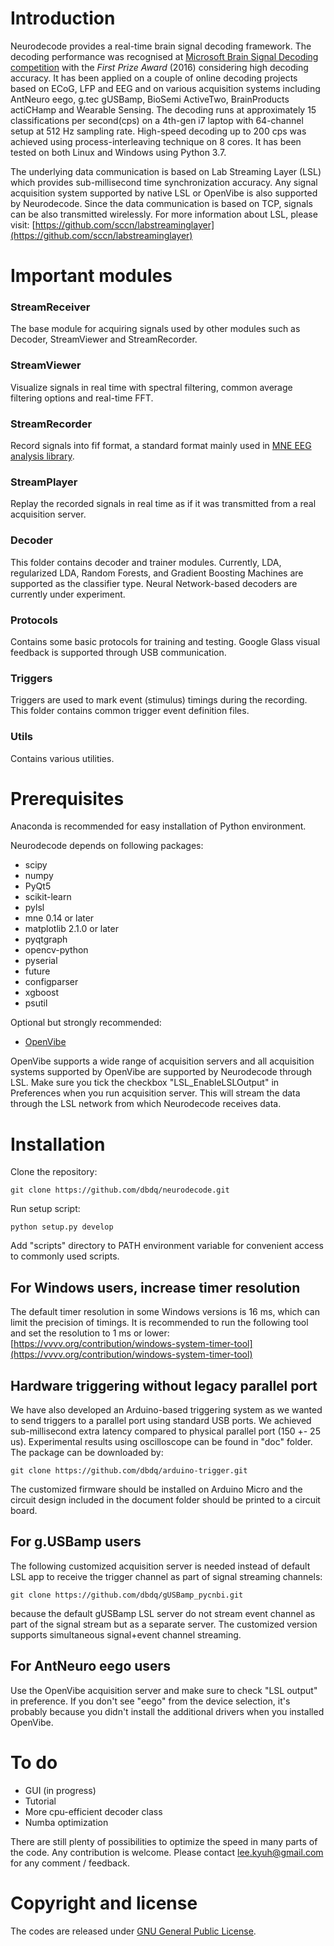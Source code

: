 # Introduction

Neurodecode provides a real-time brain signal decoding framework. The decoding performance was recognised at [Microsoft Brain Signal Decoding competition](https://github.com/dbdq/microsoft_decoding) with the <i>First Prize Award</i> (2016) considering high decoding accuracy. It has been applied on a couple of online decoding projects based on ECoG, LFP and EEG and on various acquisition systems including AntNeuro eego, g.tec gUSBamp, BioSemi ActiveTwo, BrainProducts actiCHamp and Wearable Sensing. The decoding runs at approximately 15 classifications per second(cps) on a 4th-gen i7 laptop with 64-channel setup at 512 Hz sampling rate. High-speed decoding up to 200 cps was achieved using process-interleaving technique on 8 cores. It has been tested on both Linux and Windows using Python 3.7.

The underlying data communication is based on Lab Streaming Layer (LSL) which provides sub-millisecond time synchronization accuracy. Any signal acquisition system supported by native LSL or OpenVibe is also supported by Neurodecode. Since the data communication is based on TCP, signals can be also transmitted wirelessly. For more information about LSL, please visit:
[https://github.com/sccn/labstreaminglayer](https://github.com/sccn/labstreaminglayer)

# Important modules

### StreamReceiver
The base module for acquiring signals used by other modules such as Decoder, StreamViewer and StreamRecorder.

### StreamViewer
Visualize signals in real time with spectral filtering, common average filtering options and real-time FFT.

### StreamRecorder
Record signals into fif format, a standard format mainly used in [MNE EEG analysis library](http://martinos.org/mne/).

### StreamPlayer
Replay the recorded signals in real time as if it was transmitted from a real acquisition server.

### Decoder
This folder contains decoder and trainer modules. Currently, LDA, regularized LDA, Random Forests, and Gradient Boosting Machines are supported as the classifier type. Neural Network-based decoders are currently under experiment.

### Protocols
Contains some basic protocols for training and testing. Google Glass visual feedback is supported through USB communication.

### Triggers
Triggers are used to mark event (stimulus) timings during the recording. This folder contains common trigger event definition files. 

### Utils
Contains various utilities.


# Prerequisites

Anaconda is recommended for easy installation of Python environment.

Neurodecode depends on following packages:
  - scipy
  - numpy
  - PyQt5
  - scikit-learn
  - pylsl
  - mne 0.14 or later
  - matplotlib 2.1.0 or later
  - pyqtgraph
  - opencv-python
  - pyserial
  - future
  - configparser
  - xgboost
  - psutil

Optional but strongly recommended:
  - [OpenVibe](http://openvibe.inria.fr/downloads)

OpenVibe supports a wide range of acquisition servers and all acquisition systems supported by OpenVibe are supported by Neurodecode through LSL. Make sure you tick the checkbox "LSL_EnableLSLOutput" in Preferences when you run acquisition server. This will stream the data through the LSL network from which Neurodecode receives data. 

# Installation

Clone the repository:
```
git clone https://github.com/dbdq/neurodecode.git
```

Run setup script:
```
python setup.py develop
```
Add "scripts" directory to PATH environment variable for convenient access to commonly used scripts.

## For Windows users, increase timer resolution
The default timer resolution in some Windows versions is 16 ms, which can limit the precision of timings. It is recommended to run the following tool and set the resolution to 1 ms or lower:
[https://vvvv.org/contribution/windows-system-timer-tool](https://vvvv.org/contribution/windows-system-timer-tool)


## Hardware triggering without legacy parallel port
We have also developed an Arduino-based triggering system as we wanted to send triggers to a parallel port using standard USB ports. We achieved sub-millisecond extra latency compared to physical parallel port (150 +- 25 us). Experimental results using oscilloscope can be found in "doc" folder. The package can be downloaded by:
```
git clone https://github.com/dbdq/arduino-trigger.git
```
The customized firmware should be installed on Arduino Micro and the circuit design included in the document folder should be printed to a circuit board.


## For g.USBamp users
The following customized acquisition server is needed instead of default LSL app to receive the trigger channel as part of signal streaming channels:
```
git clone https://github.com/dbdq/gUSBamp_pycnbi.git
```
because the default gUSBamp LSL server do not stream event channel as part of the signal stream but as a separate server. The customized version supports simultaneous signal+event channel streaming. 


## For AntNeuro eego users
Use the OpenVibe acquisition server and make sure to check "LSL output" in preference.  If you don't see "eego" from the device selection, it's probably because you didn't install the additional drivers when you installed OpenVibe.


# To do
  - GUI (in progress)
  - Tutorial 
  - More cpu-efficient decoder class
  - Numba optimization

There are still plenty of possibilities to optimize the speed in many parts of the code. Any contribution is welcome. Please contact lee.kyuh@gmail.com for any comment / feedback.


# Copyright and license
The codes are released under [GNU General Public License](https://www.gnu.org/licenses/gpl-3.0.en.html).
